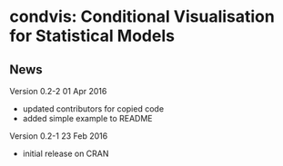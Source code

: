 condvis: Conditional Visualisation for Statistical Models
=========================================================

News
-----------------------------------------------

Version 0.2-2 01 Apr 2016
  * updated contributors for copied code  
  * added simple example to README  

Version 0.2-1 23 Feb 2016  
  * initial release on CRAN  
